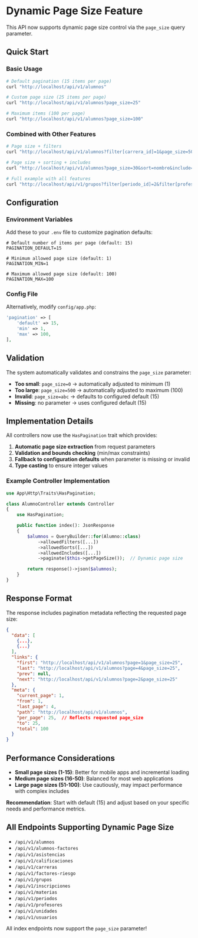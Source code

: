 # Dynamic Page Size Feature

This API now supports dynamic page size control via the `page_size` query parameter.

## Quick Start

### Basic Usage
```bash
# Default pagination (15 items per page)
curl "http://localhost/api/v1/alumnos"

# Custom page size (25 items per page)
curl "http://localhost/api/v1/alumnos?page_size=25"

# Maximum items (100 per page)
curl "http://localhost/api/v1/alumnos?page_size=100"
```

### Combined with Other Features
```bash
# Page size + filters
curl "http://localhost/api/v1/alumnos?filter[carrera_id]=1&page_size=50"

# Page size + sorting + includes
curl "http://localhost/api/v1/alumnos?page_size=30&sort=nombre&include=carrera,inscripciones"

# Full example with all features
curl "http://localhost/api/v1/grupos?filter[periodo_id]=2&filter[profesor_id]=5&include=materia,periodo&sort=aula&page_size=40"
```

## Configuration

### Environment Variables
Add these to your `.env` file to customize pagination defaults:

```env
# Default number of items per page (default: 15)
PAGINATION_DEFAULT=15

# Minimum allowed page size (default: 1)
PAGINATION_MIN=1

# Maximum allowed page size (default: 100)
PAGINATION_MAX=100
```

### Config File
Alternatively, modify `config/app.php`:

```php
'pagination' => [
    'default' => 15,
    'min' => 1,
    'max' => 100,
],
```

## Validation

The system automatically validates and constrains the `page_size` parameter:

- **Too small**: `page_size=0` → automatically adjusted to minimum (1)
- **Too large**: `page_size=500` → automatically adjusted to maximum (100)
- **Invalid**: `page_size=abc` → defaults to configured default (15)
- **Missing**: no parameter → uses configured default (15)

## Implementation Details

All controllers now use the `HasPagination` trait which provides:

1. **Automatic page size extraction** from request parameters
2. **Validation and bounds checking** (min/max constraints)
3. **Fallback to configuration defaults** when parameter is missing or invalid
4. **Type casting** to ensure integer values

### Example Controller Implementation
```php
use App\Http\Traits\HasPagination;

class AlumnoController extends Controller
{
    use HasPagination;

    public function index(): JsonResponse
    {
        $alumnos = QueryBuilder::for(Alumno::class)
            ->allowedFilters([...])
            ->allowedSorts([...])
            ->allowedIncludes([...])
            ->paginate($this->getPageSize());  // Dynamic page size

        return response()->json($alumnos);
    }
}
```

## Response Format

The response includes pagination metadata reflecting the requested page size:

```json
{
  "data": [
    {...},
    {...}
  ],
  "links": {
    "first": "http://localhost/api/v1/alumnos?page=1&page_size=25",
    "last": "http://localhost/api/v1/alumnos?page=4&page_size=25",
    "prev": null,
    "next": "http://localhost/api/v1/alumnos?page=2&page_size=25"
  },
  "meta": {
    "current_page": 1,
    "from": 1,
    "last_page": 4,
    "path": "http://localhost/api/v1/alumnos",
    "per_page": 25,  // Reflects requested page_size
    "to": 25,
    "total": 100
  }
}
```

## Performance Considerations

- **Small page sizes (1-15)**: Better for mobile apps and incremental loading
- **Medium page sizes (16-50)**: Balanced for most web applications
- **Large page sizes (51-100)**: Use cautiously, may impact performance with complex includes

**Recommendation**: Start with default (15) and adjust based on your specific needs and performance metrics.

## All Endpoints Supporting Dynamic Page Size

- `/api/v1/alumnos`
- `/api/v1/alumnos-factores`
- `/api/v1/asistencias`
- `/api/v1/calificaciones`
- `/api/v1/carreras`
- `/api/v1/factores-riesgo`
- `/api/v1/grupos`
- `/api/v1/inscripciones`
- `/api/v1/materias`
- `/api/v1/periodos`
- `/api/v1/profesores`
- `/api/v1/unidades`
- `/api/v1/usuarios`

All index endpoints now support the `page_size` parameter!
